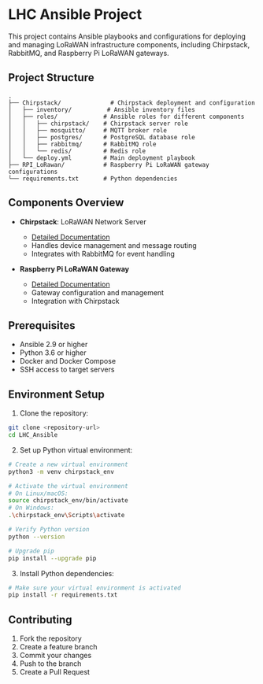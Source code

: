 # LHC Ansible Project

This project contains Ansible playbooks and configurations for deploying and managing LoRaWAN infrastructure components, including Chirpstack, RabbitMQ, and Raspberry Pi LoRaWAN gateways.

## Project Structure

```
.
├── Chirpstack/              # Chirpstack deployment and configuration
│   ├── inventory/          # Ansible inventory files
│   ├── roles/             # Ansible roles for different components
│   │   ├── chirpstack/    # Chirpstack server role
│   │   ├── mosquitto/     # MQTT broker role
│   │   ├── postgres/      # PostgreSQL database role
│   │   ├── rabbitmq/      # RabbitMQ role
│   │   └── redis/         # Redis role
│   └── deploy.yml         # Main deployment playbook
├── RPI_LoRawan/           # Raspberry Pi LoRaWAN gateway configurations
└── requirements.txt       # Python dependencies
```

## Components Overview

- **Chirpstack**: LoRaWAN Network Server
  - [Detailed Documentation](Chirpstack/README.md)
  - Handles device management and message routing
  - Integrates with RabbitMQ for event handling

- **Raspberry Pi LoRaWAN Gateway**
  - [Detailed Documentation](RPI_LoRawan/README.md)
  - Gateway configuration and management
  - Integration with Chirpstack

## Prerequisites

- Ansible 2.9 or higher
- Python 3.6 or higher
- Docker and Docker Compose
- SSH access to target servers

## Environment Setup

1. Clone the repository:
```bash
git clone <repository-url>
cd LHC_Ansible
```

2. Set up Python virtual environment:
```bash
# Create a new virtual environment
python3 -m venv chirpstack_env

# Activate the virtual environment
# On Linux/macOS:
source chirpstack_env/bin/activate
# On Windows:
.\chirpstack_env\Scripts\activate

# Verify Python version
python --version

# Upgrade pip
pip install --upgrade pip
```

3. Install Python dependencies:
```bash
# Make sure your virtual environment is activated
pip install -r requirements.txt
```

## Contributing

1. Fork the repository
2. Create a feature branch
3. Commit your changes
4. Push to the branch
5. Create a Pull Request

